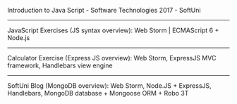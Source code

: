 Introduction to Java Script - Software Technologies 2017 - SoftUni

***

JavaScript Exercises (JS syntax overview): Web Storm | ECMAScript 6 + Node.js

***

Calculator Exercise (Express JS overview): Web Storm, ExpressJS MVC framework, Handlebars view engine

***

SoftUni Blog (MongoDB overview): Web Storm, Node.JS + ExpressJS, Handlebars, MongoDB database + Mongoose ORM + Robo 3T